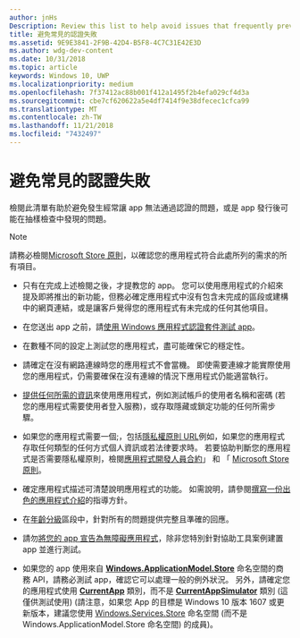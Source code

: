 ```yaml
---
author: jnHs
Description: Review this list to help avoid issues that frequently prevent apps from getting certified, or that might be identified during a spot check after the app is published.
title: 避免常見的認證失敗
ms.assetid: 9E9E3841-2F9B-42D4-B5F8-4C7C31E42E3D
ms.author: wdg-dev-content
ms.date: 10/31/2018
ms.topic: article
keywords: Windows 10, UWP
ms.localizationpriority: medium
ms.openlocfilehash: 7f37412ac88b001f412a1495f2b4efa029cf4d3a
ms.sourcegitcommit: cbe7cf620622a5e4df7414f9e38dfecec1cfca99
ms.translationtype: MT
ms.contentlocale: zh-TW
ms.lasthandoff: 11/21/2018
ms.locfileid: "7432497"
---
```

# <a name="avoid-common-certification-failures"></a>避免常見的認證失敗


檢閱此清單有助於避免發生經常讓 app 無法通過認證的問題，或是 app 發行後可能在抽樣檢查中發現的問題。

> [!NOTE]
> 請務必檢閱[Microsoft Store 原則](https://docs.microsoft.com/legal/windows/agreements/store-policies)，以確認您的應用程式符合此處所列的需求的所有項目。

-   只有在完成上述檢閱之後，才提教您的 app。 您可以使用應用程式的介紹來提及即將推出的新功能，但務必確定應用程式中沒有包含未完成的區段或建構中的網頁連結，或是讓客戶覺得您的應用程式有未完成的任何其他項目。

-   在您送出 app 之前，請[使用 Windows 應用程式認證套件測試 app](../debug-test-perf/windows-app-certification-kit.md)。

-   在數種不同的設定上測試您的應用程式，盡可能確保它的穩定性。

-   請確定在沒有網路連線時您的應用程式不會當機。 即使需要連線才能實際使用您的應用程式，仍需要確保在沒有連線的情況下應用程式仍能適當執行。

-   [提供任何所需的資訊](notes-for-certification.md)來使用應用程式，例如測試帳戶的使用者名稱和密碼 (若您的應用程式需要使用者登入服務)，或存取隱藏或鎖定功能的任何所需步驟。

-   如果您的應用程式需要一個;，包括[隱私權原則 URL](enter-app-properties.md#privacy-policy-url)例如，如果您的應用程式存取任何類型的任何方式個人資訊或若法律要求時。 若要協助判斷您的應用程式是否需要隱私權原則，檢閱[應用程式開發人員合約](https://docs.microsoft.com/legal/windows/agreements/app-developer-agreement)」 和 「 [Microsoft Store 原則](https://docs.microsoft.com/legal/windows/agreements/store-policies)。

-   確定應用程式描述可清楚說明應用程式的功能。 如需說明，請參閱[撰寫一份出色的應用程式介紹](write-a-great-app-description.md)的指導方針。

-   在[年齡分級](age-ratings.md)區段中，針對所有的問題提供完整且準確的回應。

-   請勿[將您的 app 宣告為無障礙應用程式](app-declarations.md#this-app-has-been-tested-to-meet-accessibility-guidelines)，除非您特別針對協助工具案例建置 app 並進行測試。

-   如果您的 app 使用來自 [**Windows.ApplicationModel.Store**](https://docs.microsoft.com/uwp/api/Windows.ApplicationModel.Store) 命名空間的商務 API，請務必測試 app，確認它可以處理一般的例外狀況。 另外，請確定您的應用程式使用 [**CurrentApp**](https://docs.microsoft.com/uwp/api/Windows.ApplicationModel.Store.CurrentApp) 類別，而不是 [**CurrentAppSimulator**](https://docs.microsoft.com/uwp/api/Windows.ApplicationModel.Store.CurrentAppSimulator) 類別 (這僅供測試使用)  (請注意，如果您 App 的目標是 Windows 10 版本 1607 或更新版本，建議您使用 [Windows.Services.Store](https://docs.microsoft.com/uwp/api/windows.services.store) 命名空間 (而不是 Windows.ApplicationModel.Store 命名空間) 的成員)。


 

 




